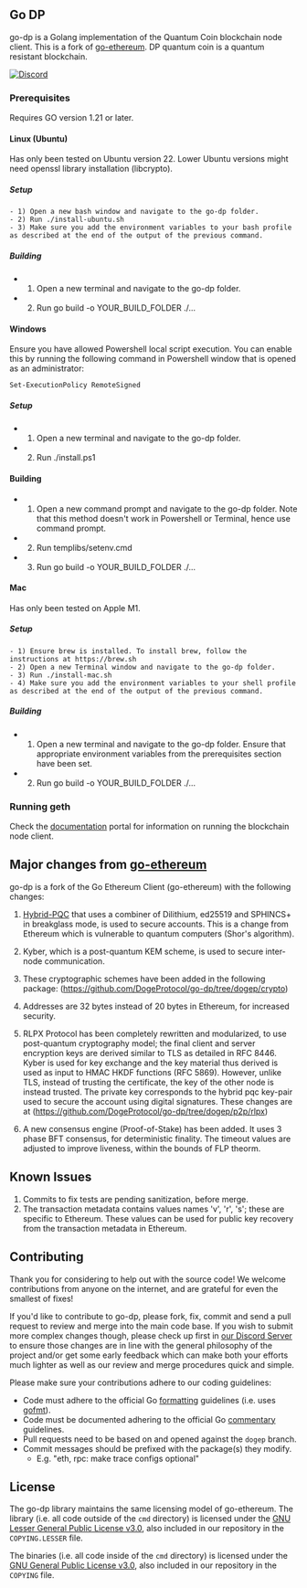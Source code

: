 ## Go DP

go-dp is a Golang implementation of the Quantum Coin blockchain node client. This is a fork of [go-ethereum](https://github.com/ethereum/go-ethereum). DP quantum coin is a quantum resistant blockchain.

[![Discord](https://img.shields.io/badge/discord-join%20chat-blue.svg)](https://discord.gg/bbbMPyzJTM)

### Prerequisites

Requires GO version 1.21 or later.

#### Linux (Ubuntu)

Has only been tested on Ubuntu version 22. Lower Ubuntu versions might need openssl library installation (libcrypto).

##### Setup
```
- 1) Open a new bash window and navigate to the go-dp folder.
- 2) Run ./install-ubuntu.sh
- 3) Make sure you add the environment variables to your bash profile as described at the end of the output of the previous command.
```

##### Building
- 1) Open a new terminal and navigate to the go-dp folder.
- 2) Run go build -o YOUR_BUILD_FOLDER ./...

#### Windows
Ensure you have allowed Powershell local script execution. You can enable this by running the following command in Powershell window that is opened as an administrator:

```
Set-ExecutionPolicy RemoteSigned
```

##### Setup 
- 1) Open a new terminal and navigate to the go-dp folder.
- 2) Run ./install.ps1
 
#### Building     

- 1) Open a new command prompt and navigate to the go-dp folder. Note that this method doesn't work in Powershell or Terminal, hence use command prompt.
- 2) Run templibs/setenv.cmd 
- 3) Run go build -o YOUR_BUILD_FOLDER ./...

#### Mac

Has only been tested on Apple M1.

##### Setup
```
- 1) Ensure brew is installed. To install brew, follow the instructions at https://brew.sh
- 2) Open a new Terminal window and navigate to the go-dp folder.
- 3) Run ./install-mac.sh
- 4) Make sure you add the environment variables to your shell profile as described at the end of the output of the previous command.
```

##### Building
- 1) Open a new terminal and navigate to the go-dp folder. Ensure that appropriate environment variables from the prerequisites section have been set.
- 2) Run go build -o YOUR_BUILD_FOLDER ./...

### Running geth
Check the [documentation](https://dpdocs.org) portal for information on running the blockchain node client.

## Major changes from [go-ethereum](https://github.com/ethereum/go-ethereum)

go-dp is a fork of the Go Ethereum Client (go-ethereum) with the following changes:

1) [Hybrid-PQC](https://github.com/DogeProtocol/hybrid-pqc) that uses a combiner of Dilithium, ed25519 and SPHINCS+ in breakglass mode, is used to secure accounts. This is a change from Ethereum which is vulnerable to quantum computers (Shor's algorithm).

2) Kyber, which is a post-quantum KEM scheme, is used to secure inter-node communication.

3) These cryptographic schemes have been added in the following package:
   (https://github.com/DogeProtocol/go-dp/tree/dogep/crypto)

4) Addresses are 32 bytes instead of 20 bytes in Ethereum, for increased security.

5) RLPX Protocol has been completely rewritten and modularized, to use post-quantum cryptography model; the final client and server encryption keys 
are derived similar to TLS as detailed in RFC 8446. Kyber is used for key exchange and the key material thus derived 
is used as input to HMAC HKDF functions (RFC 5869). However, unlike TLS, instead of trusting the certificate, 
the key of the other node is instead trusted. The private key corresponds to the hybrid pqc key-pair used to secure the account 
using digital signatures. These changes are at (https://github.com/DogeProtocol/go-dp/tree/dogep/p2p/rlpx)

6) A new consensus engine (Proof-of-Stake) has been added.  It uses 3 phase BFT consensus, for deterministic finality. The timeout values are adjusted to improve liveness, within the bounds of FLP theorm.

## Known Issues

1) Commits to fix tests are pending sanitization, before merge.
2) The transaction metadata contains values names 'v', 'r', 's'; these are specific to Ethereum.
These values can be used for public key recovery from the transaction metadata in Ethereum. 

## Contributing

Thank you for considering to help out with the source code! We welcome contributions
from anyone on the internet, and are grateful for even the smallest of fixes!

If you'd like to contribute to go-dp, please fork, fix, commit and send a pull request
 to review and merge into the main code base. If you wish to submit
more complex changes though, please check up first in [our Discord Server](https://discord.gg/bbbMPyzJTM)
to ensure those changes are in line with the general philosophy of the project and/or get
some early feedback which can make both your efforts much lighter as well as our review
and merge procedures quick and simple.

Please make sure your contributions adhere to our coding guidelines:

 * Code must adhere to the official Go [formatting](https://golang.org/doc/effective_go.html#formatting)
   guidelines (i.e. uses [gofmt](https://golang.org/cmd/gofmt/)).
 * Code must be documented adhering to the official Go [commentary](https://golang.org/doc/effective_go.html#commentary)
   guidelines.
 * Pull requests need to be based on and opened against the `dogep` branch.
 * Commit messages should be prefixed with the package(s) they modify.
   * E.g. "eth, rpc: make trace configs optional"

## License
The go-dp library maintains the same licensing model of go-ethereum. The library (i.e. all code outside of the `cmd` directory) is licensed under the
[GNU Lesser General Public License v3.0](https://www.gnu.org/licenses/lgpl-3.0.en.html),
also included in our repository in the `COPYING.LESSER` file.

The binaries (i.e. all code inside of the `cmd` directory) is licensed under the
[GNU General Public License v3.0](https://www.gnu.org/licenses/gpl-3.0.en.html), also
included in our repository in the `COPYING` file.
